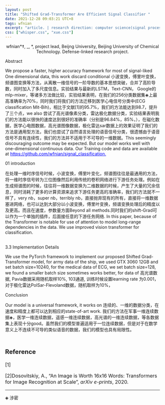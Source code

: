 ```yaml
---
layout: post
title: "Shifted Grad-Transformer Are Efficient Signal Classifier "
date: 2021-12-28 09:03:21 UTC+8
tags: wfnian
excerpt: "article. | research direction: computer science(signal process)"
css: ["whisper.css", "xue.css"]
---
```


<p style="text-align:center">wfnian*☨, _, *, project lead, Beijng University, Beijing University of Chemical Technology.  Defense-linked research project.</p>

<p class="s-title">Abstract</p>

<p class="s-content">We propose a faster, higher accuracy framework for most of signal-liked One dimensional data, this work  discard conditional 小波变换，傅里叶变换，频谱图变换等方法，从离散一维信号的一阶导数的基本思想突破，合并了高阶导数，同时加入了多尺度信息。实验结果与最新的LSTM，Text-CNN， Google的mlp-mixer，等诸多方法做比较，实验结果表明，在我们的256分类数据集◈上最高准确率为70%，同时我们将我们的方法迁移到医学心电信号分类中(ECG classification Mit-Bih)，相比于文献[1]的95.7%，我们的方法能达到98.7，提升了三个点，we also 尝试了高光谱像素分类，雷达极化数据分类，实验结果表明我们的方法能以很快的速度达到很好的准确率（分别是96.84%，85%，），在磁化数据，医学心电图数据，高光谱图像数据，极化雷达sar数据上的效果证明了我们的方法是通用型方法，我们也尝试了自然语言处理的语音信号分类，很遗憾由于语音信号不具有连续性，我们的方法并不适用于不可导的一维数据。This seemingly discouraging outcome may be expected. But our model works well with one-dimensional continuous data. Our Training code and data are available at <a href="https://github.com/wfnian/signal_classification" style="color:blue;text-decoration: underline;">https://github.com/wfnian/signal_classification.</a></p>

<div class="s-index">01 introduction</div>
<p class="s-content">在处理一维时序信号时候，小波变换，傅里叶变化，频谱图往往是最通用的方法，将一维时序信号转为三位图像然后利用传统的卷积网络进行下游任务处理。例如在生成频谱图的时候，往往将一维数据变换为二维数据的时候，产生了大量的冗余信息，同时消耗了更多的计算资源来追求下游任务更高的准确率，我们的方法就不一样了，very nb，super nb，terribly nb，直接抛弃现有的所有，直接将一维数据塞进网络，也可以达到大部分以小波变换，傅里叶变换，频谱变换处理后的精度以及更高。而且在速度，参数量方面Beyond all methods.同时我们的shift-Grad可以作为一个单独的插件，后面接任意的下游任务网络.
In this paper, because of the Transformer is notable for use of attention to model long-range dependencies in the data. We use improved vision transformer for classification.</p>
<br>
<div class="s-index">3.3 Implementation Details</div>
<p class="s-content">We use the PyTorch framework to implement our proposed Shifted Grad-Transformer model, for army data of the ship, we used GTX 3060 12GB and set batch size=10240, for the medical data of ECG, we set batch size=128, we found a smaller batch size sometimes works better, for data of 高光谱数据, Pavia数据采用随机取样10%, 103通道, 训练时候设置learning rate 为0.001，对于极化雷达PolSar-Flevoland数据，随机取样为10%，
</p>

<div class="s-index">Conclusion</div>
<p class="s-content">Our model is a universal framework, it works on 连续的、一维的数据分类，在速度和精度上都可以达到相应的state-of-art work. 我们的方法在军事一维连续数据◈，医学一维连续数据，遥感一维连续数据，高光谱的一维连续数据，等各数据集上表现十分good。虽然我们的模型普遍适用于一位连续数据，但是对于在数学意义上不连续不可导的类似语音的数据，我们的模型也具有局限性。</p>

<br>
<p style="text-align:left;font-size:20px;font-weight:bold">Reference</p>
<p style="text-align:left;font-size:16px;">[1]</p>
<p style="text-align:left;font-size:16px;">[2]Dosovitskiy, A., “An Image is Worth 16x16 Words: Transformers for Image Recognition at Scale”, <i>arXiv e-prints</i>, 2020.</p>
<hr>
◈ 涉密
